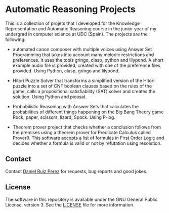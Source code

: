 Automatic Reasoning Projects 
============

This is a collection of projets that I developed for the Knowledge Representation and Automatic Reasoning course in the junior year of my undergrad in computer science at UDC (Spain). The projects are the following:


- automated canon composer with multiple voices using Answer Set Programming that takes into account many melodic restrictions and preferences. It uses the tools gringo, clasp, python and lilypond. A short example audio file is provided, created with one of the preference files provided. Using Python, clasp, gringo and lilypond.


- Hitori Puzzle Solver that transforms a simplified version of the Hitori puzzle into a set of CNF boolean clauses based on the rules of the game, calls a propositional satisfiability (SAT) solver and creates the solution. Using Python and picosat.


- Probabilistic Reasoning with Answer Sets that calculates the probabilities of different things happening on the Big Bang Theory game Rock, paper, scissors, lizard, Spock. Using P-log.


- Theorem prover project that checks whether a conclusion follows from the premises using a theorem prover for Predicate Calculus called Prover9. This software accepts a list of formulas in First Order Logic and decides whether a formula is valid or not by refutation using resolution.



## Contact

Contact [Daniel Ruiz Perez](mailto:druiz072@fiu.edu) for requests, bug reports and good jokes.


## License

The software in this repository is available under the GNU General Public License, version 3. See the [LICENSE](https://github.com/DaniRuizPerez/AutomaticReasoning/blob/master/LICENSE) file for more information.
